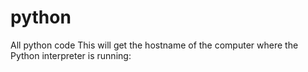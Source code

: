 # python
All python code
 This will get the hostname of the computer where the Python interpreter is running:
